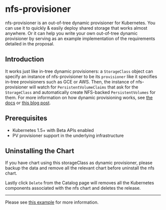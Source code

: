 # nfs-provisioner

nfs-provisioner is an out-of-tree dynamic provisioner for Kubernetes. You can use it to quickly & easily deploy shared storage that works almost anywhere. 
Or it can help you write your own out-of-tree dynamic provisioner by serving as an example implementation of the requirements detailed in the proposal. 

## Introduction

It works just like in-tree dynamic provisioners: a `StorageClass` object can specify an instance of nfs-provisioner to be its `provisioner` like it specifies in-tree provisioners such as GCE or AWS. Then, the instance of nfs-provisioner will watch for `PersistentVolumeClaims` that ask for the `StorageClass` and automatically create NFS-backed `PersistentVolumes` for them. For more information on how dynamic provisioning works, see [the docs](http://kubernetes.io/docs/user-guide/persistent-volumes/) or [this blog post](http://blog.kubernetes.io/2016/10/dynamic-provisioning-and-storage-in-kubernetes.html).

## Prerequisites

- Kubernetes 1.5+ with Beta APIs enabled
- PV provisioner support in the underlying infrastructure

## Uninstalling the Chart

If you have chart using this storageClass as dynamic provisioner, please backup the data and remove all the relevant chart before uninstall the nfs chart.

Lastly click `Delete` from the Catalog page will removes all the Kubernetes components associated with the nfs chart and deletes the release.


---
Please see [this example](https://github.com/kubernetes-incubator/external-storage/tree/master/nfs)
for more information.
